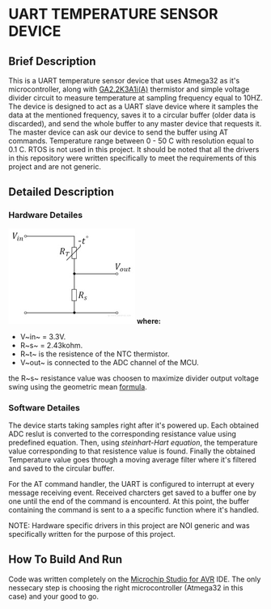 # UART TEMPERATURE SENSOR DEVICE

## Brief Description
This is a UART temperature sensor device that uses Atmega32 as it's microcontroller, along with [GA2.2K3A1i(A)](https://www.te.com/commerce/DocumentDelivery/DDEController?Action=showdoc&DocId=Data+Sheet%7FGA2.2K3A1i%7FA%7Fpdf%7FEnglish%7FENG_DS_GA2.2K3A1i_A.pdf%7F11028086-00) thermistor and simple voltage divider circuit to measure temperature at sampling frequency equal to 10HZ. The device is designed to act as a UART slave device where it samples the data at the mentioned frequency, saves it to a circular buffer (older data is discarded), and send the whole buffer to any master device that requests it. The master device can ask our device to send the buffer using AT commands. Temperature range between 0 - 50 C with resolution equal to 0.1 C. RTOS is not used in this project. It should be noted that all the drivers in this repository were written specifically to meet the requirements of this project and are not generic.

## Detailed Description 

### Hardware Detailes
![schematic](ex.jpeg "Title") 
**where:**
* V~in~ = 3.3V.
* R~s~ = 2.43kohm.
* R~t~ is the resistence of the NTC thermistor.
* V~out~ is connected to the ADC channel of the MCU.

the R~s~ resistance value was choosen to maximize divider output voltage swing using the geometric mean [formula](https://electronics.stackexchange.com/questions/604169/choosing-register-value-for-ntc-with-voltage-divider).


### Software Detailes
The device starts taking samples right after it's powered up. Each obtained ADC reslut is converted to the corresponding resistance value using predefined equation. Then, using *steinhart-Hart equation*, the temperature value corresponding to that resistence value is found. Finally the obtained Temperature value goes through a moving average filter where it's filtered and saved to the circular buffer. 

For the AT command handler, the UART is configured to interrupt at every message receiving event. Received charcters get saved to a buffer one by one until the end of the command is encounterd. At this point, the buffer containing the command is sent to a a specific function where it's handled.

NOTE: Hardware specific drivers in this project are NOI generic and was specifically written for the purpose of this project. 

## How To Build And Run
Code was written completely on the [Microchip Studio for AVR](https://www.microchip.com/en-us/tools-resources/develop/microchip-studio) IDE. The only nessecary step is choosing the right microcontroller (Atmega32 in this case) and your good to go.

